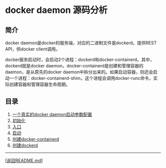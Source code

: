 docker daemon 源码分析
==============================================================
## 简介
docker daemon是docker的服务端，对应的二进制文件是dockerd。提供REST API，供docker client调用。

docker服务启动时，会启动2个进程：dockerd和docker-containerd。其中，dockerd就是docker daemon，docker-containerd是创建和管理容器的daemon，是从原先的docker daemon中拆分出来的。如果启动容器，则还会启动一个进程：docker-containerd-shim，这个进程会调用docker-runc命令，实际创建容器和管理容器生命周期。

## 目录
1. [一个真实的docker daemon启动参数配置](./centos-docker.md)
2. [初始化](./init.md)
3. [入口](./main.md)
4. [启动](./start.md)
5. [创建docker-containerd](./containerd-daemon.md)
6. [创建dockerd](./newDaemon.md)

_______________________________________________________________________
[[返回README.md]](../README.md) 


